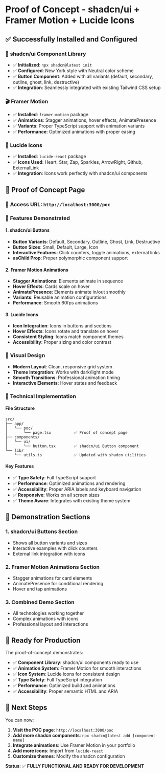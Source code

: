 # Proof of Concept - shadcn/ui + Framer Motion + Lucide Icons

## ✅ Successfully Installed and Configured

### 🎯 **shadcn/ui Component Library**
- ✅ **Initialized**: `npx shadcn@latest init`
- ✅ **Configured**: New York style with Neutral color scheme
- ✅ **Button Component**: Added with all variants (default, secondary, outline, ghost, link, destructive)
- ✅ **Integration**: Seamlessly integrated with existing Tailwind CSS setup

### 🎬 **Framer Motion**
- ✅ **Installed**: `framer-motion` package
- ✅ **Animations**: Stagger animations, hover effects, AnimatePresence
- ✅ **Variants**: Proper TypeScript support with animation variants
- ✅ **Performance**: Optimized animations with proper easing

### 🎨 **Lucide Icons**
- ✅ **Installed**: `lucide-react` package
- ✅ **Icons Used**: Heart, Star, Zap, Sparkles, ArrowRight, Github, ExternalLink
- ✅ **Integration**: Icons work perfectly with shadcn/ui components

## 🚀 **Proof of Concept Page**

### 📍 **Access URL**: `http://localhost:3000/poc`

### 🎯 **Features Demonstrated**

#### **1. shadcn/ui Buttons**
- **Button Variants**: Default, Secondary, Outline, Ghost, Link, Destructive
- **Button Sizes**: Small, Default, Large, Icon
- **Interactive Features**: Click counters, toggle animations, external links
- **asChild Prop**: Proper polymorphic component support

#### **2. Framer Motion Animations**
- **Stagger Animations**: Elements animate in sequence
- **Hover Effects**: Cards scale on hover
- **AnimatePresence**: Elements animate in/out smoothly
- **Variants**: Reusable animation configurations
- **Performance**: Smooth 60fps animations

#### **3. Lucide Icons**
- **Icon Integration**: Icons in buttons and sections
- **Hover Effects**: Icons rotate and translate on hover
- **Consistent Styling**: Icons match component themes
- **Accessibility**: Proper sizing and color contrast

### 🎨 **Visual Design**
- **Modern Layout**: Clean, responsive grid system
- **Theme Integration**: Works with dark/light mode
- **Smooth Transitions**: Professional animation timing
- **Interactive Elements**: Hover states and feedback

### 🔧 **Technical Implementation**

#### **File Structure**
```
src/
├── app/
│   └── poc/
│       └── page.tsx          ✅ Proof of concept page
├── components/
│   └── ui/
│       └── button.tsx        ✅ shadcn/ui Button component
└── lib/
    └── utils.ts              ✅ Updated with shadcn utilities
```

#### **Key Features**
- ✅ **Type Safety**: Full TypeScript support
- ✅ **Performance**: Optimized animations and rendering
- ✅ **Accessibility**: Proper ARIA labels and keyboard navigation
- ✅ **Responsive**: Works on all screen sizes
- ✅ **Theme Aware**: Integrates with existing theme system

## 🎯 **Demonstration Sections**

### **1. shadcn/ui Buttons Section**
- Shows all button variants and sizes
- Interactive examples with click counters
- External link integration with icons

### **2. Framer Motion Animations Section**
- Stagger animations for card elements
- AnimatePresence for conditional rendering
- Hover and tap animations

### **3. Combined Demo Section**
- All technologies working together
- Complex animations with icons
- Professional layout and interactions

## 🚀 **Ready for Production**

The proof-of-concept demonstrates:
- ✅ **Component Library**: shadcn/ui components ready to use
- ✅ **Animation System**: Framer Motion for smooth interactions
- ✅ **Icon System**: Lucide icons for consistent design
- ✅ **Type Safety**: Full TypeScript integration
- ✅ **Performance**: Optimized build and animations
- ✅ **Accessibility**: Proper semantic HTML and ARIA

## 🎯 **Next Steps**

You can now:
1. **Visit the POC page**: `http://localhost:3000/poc`
2. **Add more shadcn components**: `npx shadcn@latest add [component-name]`
3. **Integrate animations**: Use Framer Motion in your portfolio
4. **Add more icons**: Import from `lucide-react`
5. **Customize themes**: Modify the shadcn configuration

**Status**: ✅ **FULLY FUNCTIONAL AND READY FOR DEVELOPMENT** 